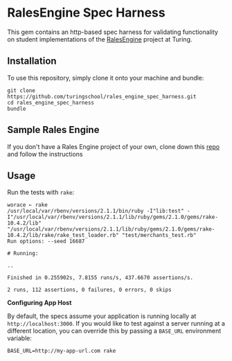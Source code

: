 # RalesEngine Spec Harness

This gem contains an http-based spec harness for validating
functionality on student implementations of the 
[RalesEngine](https://github.com/JumpstartLab/curriculum/blob/master/source/projects/rales_engine.markdown)
project at Turing.

## Installation

To use this repository, simply clone it onto your machine and bundle:

```
git clone https://github.com/turingschool/rales_engine_spec_harness.git
cd rales_engine_spec_harness
bundle
```

## Sample Rales Engine

If you don't have a Rales Engine project of your own, clone down this [repo](https://github.com/applegrain/rales-engine) and follow the instructions

## Usage

Run the tests with `rake`:

```
worace ➸ rake
/usr/local/var/rbenv/versions/2.1.1/bin/ruby -I"lib:test" -I"/usr/local/var/rbenv/versions/2.1.1/lib/ruby/gems/2.1.0/gems/rake-10.4.2/lib" "/usr/local/var/rbenv/versions/2.1.1/lib/ruby/gems/2.1.0/gems/rake-10.4.2/lib/rake/rake_test_loader.rb" "test/merchants_test.rb"
Run options: --seed 16687

# Running:

..

Finished in 0.255902s, 7.8155 runs/s, 437.6670 assertions/s.

2 runs, 112 assertions, 0 failures, 0 errors, 0 skips
```

__Configuring App Host__

By default, the specs assume your application is running locally
at `http://localhost:3000`. If you would like to test against a
server running at a different location, you can override this by
passing a `BASE_URL` environment variable:

```
BASE_URL=http://my-app-url.com rake
```
